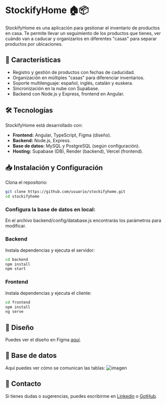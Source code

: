 # StockifyHome 🏠📦

StockifyHome es una aplicación para gestionar el inventario de productos en casa. Te permite llevar un seguimiento de los productos que tienes, ver cuándo van a caducar y organizarlos en diferentes "casas" para separar productos por ubicaciones.

## 🚀 Características

- Registro y gestión de productos con fechas de caducidad.
- Organización en múltiples "casas" para diferenciar inventarios.
- Soporte multilenguaje: español, inglés, catalán y euskera.
- Sincronización en la nube con Supabase.
- Backend con Node.js y Express, frontend en Angular.

## 🛠️ Tecnologías

StockifyHome está desarrollado con:

- **Frontend:** Angular, TypeScript, Figma (diseño).
- **Backend:** Node.js, Express.
- **Base de datos:** MySQL y PostgreSQL (según configuración).
- **Hosting:** Supabase (DB), Render (backend), Vercel (frontend).

## 📥 Instalación y Configuración

Clona el repositorio:

```bash
git clone https://github.com/usuario/stockifyhome.git
cd stockifyhome
````
### Configura la base de datos en local:

En el archivo backend/config/database.js encontrarás los parámetros para modificar.

### Backend
Instala dependencias y ejecuta el servidor:

```bash
cd backend
npm install
npm start
````

### Frontend
Instala dependencias y ejecuta el cliente:

```bash
cd frontend
npm install
ng serve
````

## 🎨 Diseño

Puedes ver el diseño en Figma [aquí](https://www.figma.com/design/slB0xzMDjXX0WidZw5086N/StockifyHome?node-id=0-1&t=ywTqqiLOcZO2L39K-1).

## 🎨 Base de datos

Aquí puedes ver cómo se comunican las tablas:
![imagen](https://drive.google.com/file/d/1fntdu9zIO035sscSSikPAlWN-eiGTp_c/view?usp=sharing)

## 📩 Contacto

Si tienes dudas o sugerencias, puedes escribirme en [Linkedin](https://www.linkedin.com/in/angelporlan/) o [GotHub](https://github.com/angelporlan).



